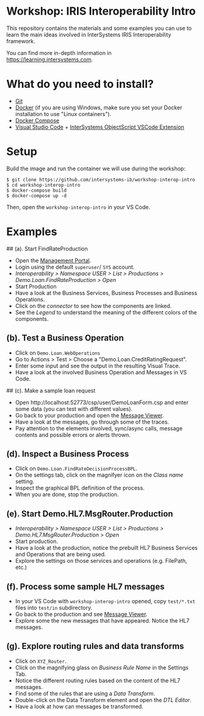 # Workshop: IRIS Interoperability Intro
This repository contains the materials and some examples you can use to learn the main ideas involved in InterSystems IRIS Interoperability framework. 

You can find more in-depth information in https://learning.intersystems.com.

# What do you need to install? 
* [Git](https://git-scm.com/downloads) 
* [Docker](https://www.docker.com/products/docker-desktop) (if you are using Windows, make sure you set your Docker installation to use "Linux containers").
* [Docker Compose](https://docs.docker.com/compose/install/)
* [Visual Studio Code](https://code.visualstudio.com/download) + [InterSystems ObjectScript VSCode Extension](https://marketplace.visualstudio.com/items?itemName=daimor.vscode-objectscript)

# Setup
Build the image and run the container we will use during the workshop:

```console
$ git clone https://github.com/intersystems-ib/workshop-interop-intro
$ cd workshop-interop-intro
$ docker-compose build
$ docker-compose up -d
```

Then, open the `workshop-interop-intro` in your VS Code.

# Examples  

## (a). Start FindRateProduction
* Open the [Management Portal](http://localhost:52773/csp/sys/UtilHome.csp).
* Login using the default `superuser`/ `SYS` account.
* *Interoperability > Namespace USER > List > Productions > Demo.Loan.FindRateProduction > Open*
* Start Production
* Have a look at the Business Services, Business Processes and Business Operations.
* Click on the *connector* to see how the components are linked.
* See the *Legend* to understand the meaning of the different colors of the components.

## (b). Test a Business Operation
* Click on `Demo.Loan.WebOperations`
* Go to Actions > Test > Choose a "Demo.Loan.CreditRatingRequest".
* Enter some input and see the output in the resulting Visual Trace.
* Have a look at the involved Business Operation and Messages in VS Code.

## (c). Make a sample loan request
* Open http://localhost:52773/csp/user/DemoLoanForm.csp and enter some data (you can test with different values).
* Go back to your production and open the [Message Viewer](http://localhost:52773/csp/user/EnsPortal.MessageViewer.zen).
* Have a look at the messages, go through some of the traces.
* Pay attention to the elements involved, sync/async calls, message contents and possible errors or alerts thrown.

## (d). Inspect a Business Process
* Click on `Demo.Loan.FindRateDecisionProcessBPL`.
* On the settings tab, click on the magnifyer icon on the *Class name* setting.
* Inspect the graphical BPL definition of the process.
* When you are done, stop the production.

## (e). Start Demo.HL7.MsgRouter.Production
* *Interoperability > Namespace USER > List > Productions > Demo.HL7.MsgRouter.Production > Open*
* Start production.
* Have a look at the production, notice the prebuilt HL7 Business Services and Operations that are being used.
* Explore the settings on those services and operations (e.g. FilePath, etc.)

## (f). Process some sample HL7 messages
* In your VS Code with `workshop-interop-intro` opened, copy `test/*.txt` files into `test/in` subdirectory.
* Go back to the production and see [Message Viewer](http://localhost:52773/csp/user/EnsPortal.MessageViewer.zen).
* Explore some the new messages that have appeared. Notice the HL7 messages.

## (g). Explore routing rules and data transforms
* Click on `XYZ_Router`.
* Click on the magnifying glass on *Business Rule Name* in the Settings Tab.
* Notice the different routing rules based on the content of the HL7 messages.
* Find some of the rules that are using a *Data Transform*.
* Double-click on the Data Transform element and open the *DTL Editor*.
* Have a look at how can messages be transformed.
 